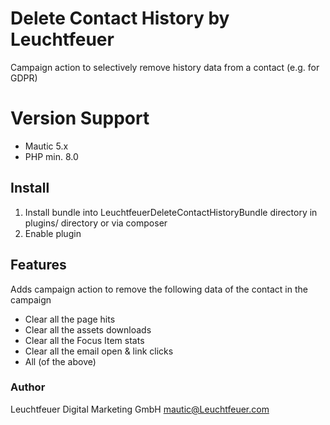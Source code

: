 # Delete Contact History by Leuchtfeuer
Campaign action to selectively remove history data from a contact (e.g. for GDPR)

# Version Support
* Mautic 5.x
* PHP min. 8.0

## Install
1. Install bundle into LeuchtfeuerDeleteContactHistoryBundle directory in plugins/ directory or via composer
2. Enable plugin

## Features
Adds campaign action to remove the following data of the contact in the campaign
* Clear all the page hits
* Clear all the assets downloads
* Clear all the Focus Item stats
* Clear all the email open & link clicks
* All (of the above)

### Author
Leuchtfeuer Digital Marketing GmbH
mautic@Leuchtfeuer.com
